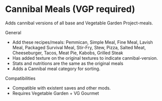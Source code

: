 # Cannibal Meals (VGP required)

Adds cannibal versions of all base and Vegetable Garden Project-meals.

General	
  * Add these recipes/meals: Pemmican, Simple Meal, Fine Meal, Lavish Meal, Packaged Survival Meal, Stir-Fry, Stew, Pizza, Salted Meat, Cheeseburger, Tacos, Meat Pie, Kabobs, Grilled Steak
  * Has added texture on the original textures to indicate cannibal-version.
  * Stats and nutritions are the same as the original meals
  * Adds a Cannibal meal category for sorting.

Compatibilities
  * Compatible with existent saves and other mods.
  * Requires Vegetable Garden + VG Gourmet
